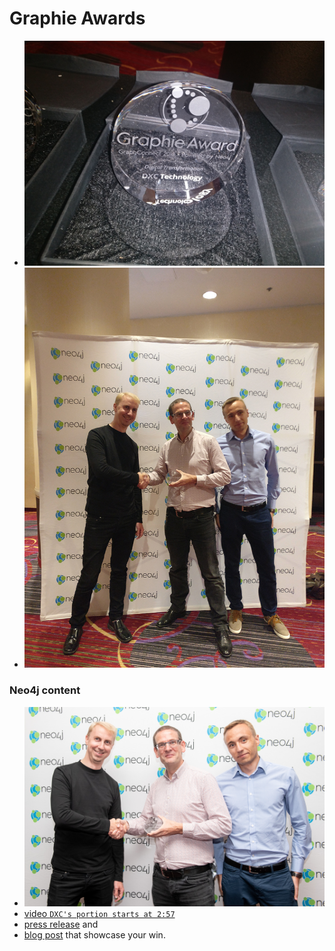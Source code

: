 # Graphie Awards

- ![the award](../images/graphie.jpg)
- ![presentation](../images/award.jpg)


### Neo4j content
- ![the award](../images/DXC2018Graphie.jpg)
- [video `DXC's portion starts at 2:57`](https://youtu.be/OlTtBG6mQbc) 
- [press release](https://neo4j.com/news/2018-graphie-award-winners/) and 
- [blog post](https://neo4j.com/blog/2018-graphie-award-winners/) that showcase your win.
